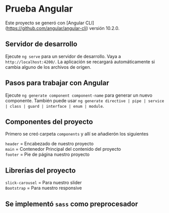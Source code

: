 # Prueba Angular

Este proyecto se generó con [Angular CLI] (https://github.com/angular/angular-cli) versión 10.2.0.

## Servidor de desarrollo

Ejecute `ng serve` para un servidor de desarrollo. Vaya a `http://localhost:4200/`. La aplicación se recargará automáticamente si cambia alguno de los archivos de origen.

## Pasos para trabajar con Angular

Ejecute `ng generate component component-name` para generar un nuevo componente. También puede usar `ng generate directive | pipe | service | class | guard | interface | enum | module`.

## Componentes del proyecto 

Primero se creó carpeta `components` y allí se añadierón  los siguientes

`header` = Encabezado de nuestro proyecto\
`main` = Contenedor Principal del contenido del proyecto\
`footer` = Pie de página nuestro proyecto

## Librerías del proyecto 

`slick-carousel` = Para nuestro slider\
`Bootstrap` = Para nuestro responsive

## Se implementó `sass` como preprocesador
